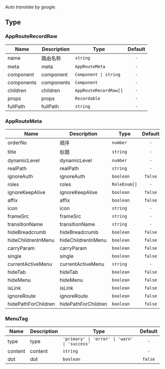 ```yaml

```

*Auto translate by google.*


## Type


### AppRouteRecordRaw

|Name|Description|Type|Default|
|---|---|---|:---:|
|name|路由名称|`string`|`-`|
|meta|meta|`AppRouteMeta`|`-`|
|component|component|`Component \| string`|`-`|
|components|components|`Component`|`-`|
|children|children|`AppRouteRecordRaw[]`|`-`|
|props|props|`Recordable`|`-`|
|fullPath|fullPath|`string`|`-`|



### AppRouteMeta

|Name|Description|Type|Default|
|---|---|---|:---:|
|orderNo|顺序|`number`|`-`|
|title|标题|`string`|`-`|
|dynamicLevel|dynamicLevel|`number`|`-`|
|realPath|realPath|`string`|`-`|
|ignoreAuth|ignoreAuth|`boolean`|`false`|
|roles|roles|`RoleEnum[]`|`-`|
|ignoreKeepAlive|ignoreKeepAlive|`boolean`|`false`|
|affix|affix|`boolean`|`false`|
|icon|icon|`string`|`-`|
|frameSrc|frameSrc|`string`|`-`|
|transitionName|transitionName|`string`|`-`|
|hideBreadcrumb|hideBreadcrumb|`boolean`|`false`|
|hideChildrenInMenu|hideChildrenInMenu|`boolean`|`false`|
|carryParam|carryParam|`boolean`|`false`|
|single|single|`boolean`|`false`|
|currentActiveMenu|currentActiveMenu|`string`|`-`|
|hideTab|hideTab|`boolean`|`false`|
|hideMenu|hideMenu|`boolean`|`false`|
|isLink|isLink|`boolean`|`false`|
|ignoreRoute|ignoreRoute|`boolean`|`false`|
|hidePathForChildren|hidePathForChildren|`boolean`|`false`|



### MenuTag

|Name|Description|Type|Default|
|---|---|---|:---:|
|type|type|`'primary' \| 'error' \| 'warn' \| 'success'`|`-`|
|content|content|`string`|`-`|
|dot|dot|`boolean`|`false`|


